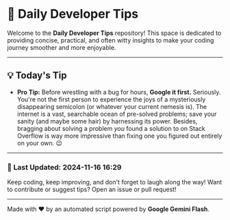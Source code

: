 
# 🌟 Daily Developer Tips

Welcome to the **Daily Developer Tips** repository! This space is dedicated to providing concise, practical, and often witty insights to make your coding journey smoother and more enjoyable.

---

## 💡 Today's Tip

- **Pro Tip:**  Before wrestling with a bug for hours,  **Google it first.**  Seriously.  You're not the first person to experience the joys of a mysteriously disappearing semicolon (or whatever your current nemesis is).  The internet is a vast, searchable ocean of pre-solved problems;  save your sanity (and maybe some hair) by harnessing its power.  Besides, bragging about solving a problem *you* found a solution to on Stack Overflow is way more impressive than fixing one you figured out entirely on your own. 😉

---

### 📅 Last Updated: 2024-11-16 16:29

Keep coding, keep improving, and don't forget to laugh along the way! Want to contribute or suggest tips? Open an issue or pull request!

---

Made with ❤️ by an automated script powered by **Google Gemini Flash**.
